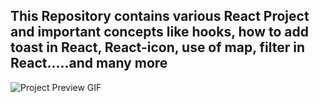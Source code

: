 ## This Repository contains various React Project and important concepts like hooks, how to add toast in React, React-icon, use of map, filter in React.....and many more

![Project Preview GIF](project_GIF.gif)
